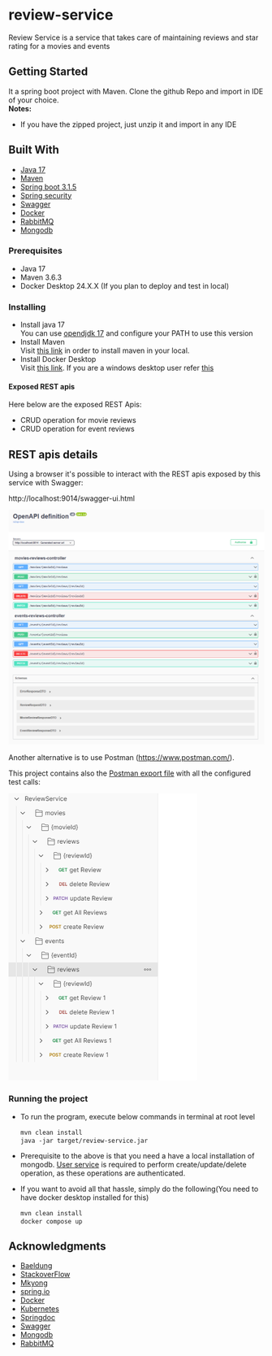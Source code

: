 # review-service
Review Service is a service that takes care of maintaining reviews and star rating for a movies and events

## Getting Started
It a spring boot project with Maven.
Clone the github Repo and import in IDE of your choice. \
**Notes:**
- If you have the zipped project, just unzip it and import in any IDE

## Built With
* [Java 17](https://openjdk.org/projects/jdk/17/)
* [Maven](https://maven.apache.org/)
* [Spring boot 3.1.5](https://spring.io/projects/spring-boot)
* [Spring security](https://spring.io/projects/spring-security)
* [Swagger](https://swagger.io/)
* [Docker](https://docs.docker.com/)
* [RabbitMQ](https://www.rabbitmq.com/)
* [Mongodb](https://www.mongodb.com/)

### Prerequisites
- Java 17
- Maven 3.6.3
- Docker Desktop 24.X.X (If you plan to deploy and test in local)

### Installing
- Install java 17 \
  You can use [opendjdk 17](https://download.java.net/openjdk/jdk17/ri/openjdk-17+35_windows-x64_bin.zip) and configure your PATH to use this version
- Install Maven \
  Visit [this link](https://maven.apache.org/install.html) in order to install maven in your local.
- Install Docker Desktop \
  Visit [this link](https://docs.docker.com/desktop/install/mac-install/). If you are a windows desktop user refer [this](https://docs.docker.com/desktop/install/windows-install/)
  
#### Exposed REST apis
Here below are the exposed REST Apis:

* CRUD operation for movie reviews 
* CRUD operation for event reviews

## REST apis details
Using a browser it's possible to interact with the REST apis exposed by this service with Swagger:

http://localhost:9014/swagger-ui.html

![Swagger](https://github.com/nrpndr/review-service/blob/main/swagger-ui.png "Swagger interface")

Another alternative is to use Postman (https://www.postman.com/).

This project contains also the [Postman export file](https://github.com/nrpndr/review-service/blob/main/ReviewService.postman_collection.json) with all the configured test calls:

![Postman](https://github.com/nrpndr/review-service/blob/main/postman-ui.png "Postman Collection")

### Running the project
- To run the program, execute below commands in terminal at root level
	
    ```
    mvn clean install
    java -jar target/review-service.jar
    ```
- Prerequisite to the above is that you need a have a local installation of mongodb. [User service](https://github.com/nrpndr/user-service) is required to perform create/update/delete operation, as these operations are authenticated.
- If you want to avoid all that hassle, simply do the following(You need to have docker desktop installed for this)
	
    ```
    mvn clean install
    docker compose up
    ```

## Acknowledgments
- [Baeldung](https://www.baeldung.com)
- [StackoverFlow](https://stackoverflow.com/)
- [Mkyong](https://mkyong.com/)
- [spring.io](https://spring.io/)
- [Docker](https://docs.docker.com/)
- [Kubernetes](https://kubernetes.io/)
- [Springdoc](https://springdoc.org/)
- [Swagger](https://swagger.io/)
- [Mongodb](https://www.mongodb.com/)
- [RabbitMQ](https://www.rabbitmq.com/)